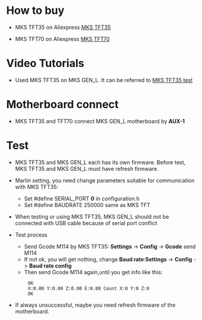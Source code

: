 # How to buy
- MKS TFT35 on Aliexpress  [MKS TFT35](https://www.aliexpress.com/item/32891320510.html)

- MKS TFT70 on Aliexpress  [MKS TFT70](https://www.aliexpress.com/item/32890948123.html)

# Video Tutorials
- Used MKS TFT35 on MKS GEN_L. It can be referred to [MKS TFT35 test](https://www.youtube.com/watch?v=EWMw57MFD3c)

# Motherboard connect
- MKS TFT35 and TFT70 connect MKS GEN_L motherboard by **AUX-1**

# Test
- MKS TFT35 and MKS GEN_L each has its own firmware. Before test, MKS TFT35 and MKS GEN_L must have refresh firmware.

- Marlin setting, you need change parameters suitable for communication with MKS TFT35:
    - Set #define SERIAL_PORT **0**  in configuration.h
    - Set #define BAUDRATE 250000 same as MKS TFT

- When testing or using MKS TFT35, MKS GEN_L should not be connected with USB cable because of serial port conflict

- Test process
  - Send Gcode M114 by MKS TFT35: **Settings** -> **Config** -> **Gcode**  send M114
  - If not ok, you will get nothing, change **Baud rate**:**Settings** -> **Config** -> **Baud rate config** 
  - Then send Gcode M114 again,until you get info like this: 
```
        OK
        X:0.00 Y:0.00 Z:0.00 E:0.00 Count X:0 Y:0 Z:0
        OK 
```
  - If always unsuccessful, maybe you need refresh firmware of the motherboard.
